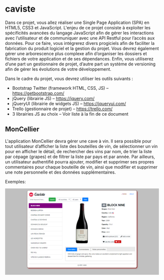 # caviste

Dans ce projet, vous allez réaliser une Single Page Application (SPA) en HTML5, CSS3 et JavaScript. L'enjeu de ce projet consiste à exploiter les spécificités avancées du langage JavaScript afin de gérer les interactions avec l’utilisateur et de communiquer avec une API Restful pour l’accès aux données. Pour ce faire, vous intégrerez divers progiciels afin de faciliter la fabrication du produit logiciel et la gestion du projet. Vous devrez également gérer une arborescence plus complexe afin d’organiser les dossiers et fichiers de votre application et de ses dépendances. Enfin, vous utiliserez d’une part un gestionnaire de projet, d’autre part un système de versioning afin de gérer les évolutions de votre développement.

Dans le cadre du projet, vous devrez utiliser les outils suivants :

* Bootstrap Twitter (framework HTML, CSS, JS) – https://getbootstrap.com/
* jQuery (librairie JS) – https://jquery.com/
* jQueryUI (librairie de widgets JS) – https://jqueryui.com/
* Trello (gestionnaire de projet) – https://trello.com/
* 3 librairies JS au choix – Voir liste à la fin de ce document

## MonCellier

L'application MonCellier devra gérer une cave à vin. Il sera possible pour tout utilisateur d’afficher la liste des bouteilles de vin, de sélectionner un vin pour en afficher le détail, de rechercher des vins par nom, de trier la liste par cépage (grapes) et de filtrer la liste par pays et par année. Par ailleurs, un utilisateur authentifié pourra ajouter, modifier et supprimer ses propres commentaires pour chaque bouteille de vin, ainsi que modifier et supprimer une note personnelle et des données supplémentaires.

Exemples:

![Image](exemple.png)